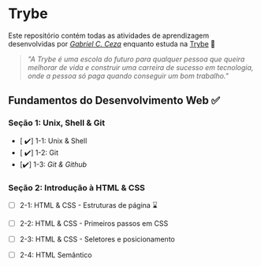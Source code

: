 # Trybe

Este repositório contém todas as atividades de aprendizagem desenvolvidas por _[Gabriel C. Ceza](https://www.linkedin.com/in/gabriel-ceza/)_ enquanto estuda na [Trybe](https://www.betrybe.com/) 🚀

> _"A Trybe é uma escola do futuro para qualquer pessoa que queira melhorar de vida e construir uma carreira de sucesso em tecnologia, onde a pessoa só paga quando conseguir um bom trabalho."_

## Fundamentos do Desenvolvimento Web ✅

### Seção 1: Unix, Shell & Git

- [ :heavy_check_mark:] 1-1: Unix & Shell 
- [ :heavy_check_mark:] 1-2: Git 
- [:heavy_check_mark:] 1-3: _Git & Github_  

### Seção 2: Introdução à HTML & CSS

- [ ] 2-1: HTML & CSS - Estruturas de página :hourglass:
- [ ] 2-2: HTML & CSS - Primeiros passos em CSS
- [ ] 2-3: HTML & CSS - Seletores e posicionamento 
- [ ] 2-4: HTML Semântico
     